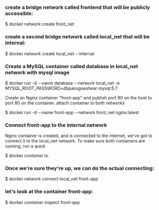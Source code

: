 ### create a bridge network called frontend that will be publicly accessible:

$ docker network create front_net

### create a second bridge network called local_net that will be internal:

$ docker network create local_net --internal

### Create a MySQL container called database in local_net network with mysql image

$ docker run -d --name database --network local_net -e MYSQL_ROOT_PASSWORD=dbpassgoeshear mysql:5.7
 
Create an Nginx container "front-app" and publish port 80 on the host to port 80 on the container. 
attach container to both networks

$ docker run -d --name front-app --network front_net nginx:latest
 
### Connect front-app to the internal network
Nginx container is created, and is connected to the internet, we've got to connect it to the local_net network. 
To make sure both containers are running, run a quick 

$ docker container ls. 

### Once we're sure they're up, we can do the actual connecting:

$ docker network connect local_net front-app

### let's look at the container front-app:

$ docker container inspect front-app
